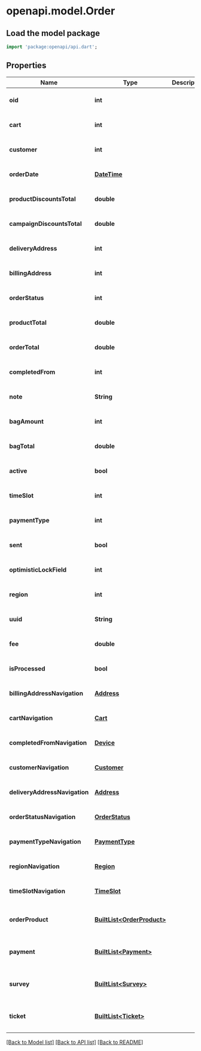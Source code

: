 # openapi.model.Order

## Load the model package
```dart
import 'package:openapi/api.dart';
```

## Properties
Name | Type | Description | Notes
------------ | ------------- | ------------- | -------------
**oid** | **int** |  | [optional] [default to null]
**cart** | **int** |  | [optional] [default to null]
**customer** | **int** |  | [optional] [default to null]
**orderDate** | [**DateTime**](DateTime.md) |  | [optional] [default to null]
**productDiscountsTotal** | **double** |  | [optional] [default to null]
**campaignDiscountsTotal** | **double** |  | [optional] [default to null]
**deliveryAddress** | **int** |  | [optional] [default to null]
**billingAddress** | **int** |  | [optional] [default to null]
**orderStatus** | **int** |  | [optional] [default to null]
**productTotal** | **double** |  | [optional] [default to null]
**orderTotal** | **double** |  | [optional] [default to null]
**completedFrom** | **int** |  | [optional] [default to null]
**note** | **String** |  | [optional] [default to null]
**bagAmount** | **int** |  | [optional] [default to null]
**bagTotal** | **double** |  | [optional] [default to null]
**active** | **bool** |  | [optional] [default to null]
**timeSlot** | **int** |  | [optional] [default to null]
**paymentType** | **int** |  | [optional] [default to null]
**sent** | **bool** |  | [optional] [default to null]
**optimisticLockField** | **int** |  | [optional] [default to null]
**region** | **int** |  | [optional] [default to null]
**uuid** | **String** |  | [optional] [default to null]
**fee** | **double** |  | [optional] [default to null]
**isProcessed** | **bool** |  | [optional] [default to null]
**billingAddressNavigation** | [**Address**](Address.md) |  | [optional] [default to null]
**cartNavigation** | [**Cart**](Cart.md) |  | [optional] [default to null]
**completedFromNavigation** | [**Device**](Device.md) |  | [optional] [default to null]
**customerNavigation** | [**Customer**](Customer.md) |  | [optional] [default to null]
**deliveryAddressNavigation** | [**Address**](Address.md) |  | [optional] [default to null]
**orderStatusNavigation** | [**OrderStatus**](OrderStatus.md) |  | [optional] [default to null]
**paymentTypeNavigation** | [**PaymentType**](PaymentType.md) |  | [optional] [default to null]
**regionNavigation** | [**Region**](Region.md) |  | [optional] [default to null]
**timeSlotNavigation** | [**TimeSlot**](TimeSlot.md) |  | [optional] [default to null]
**orderProduct** | [**BuiltList&lt;OrderProduct&gt;**](OrderProduct.md) |  | [optional] [default to const []]
**payment** | [**BuiltList&lt;Payment&gt;**](Payment.md) |  | [optional] [default to const []]
**survey** | [**BuiltList&lt;Survey&gt;**](Survey.md) |  | [optional] [default to const []]
**ticket** | [**BuiltList&lt;Ticket&gt;**](Ticket.md) |  | [optional] [default to const []]

[[Back to Model list]](../README.md#documentation-for-models) [[Back to API list]](../README.md#documentation-for-api-endpoints) [[Back to README]](../README.md)


